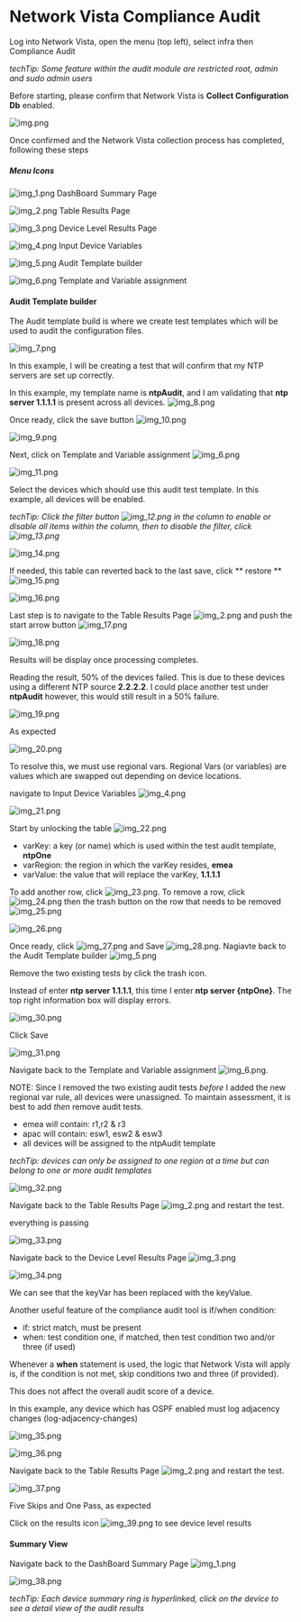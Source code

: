 # Network Vista Compliance Audit

Log into Network Vista, open the menu (top left), select infra then Compliance Audit

<i>techTip: Some feature within the audit module are restricted root, admin and sudo admin users</i>


Before starting, please confirm that Network Vista is **Collect Configuration Db** enabled. 

![img.png](imgs/img.png)

Once confirmed and the Network Vista collection process has completed, following these steps

##### Menu Icons

![img_1.png](imgs/img_1.png) DashBoard Summary Page

![img_2.png](imgs/img_2.png) Table Results Page

![img_3.png](imgs/img_3.png) Device Level Results Page

![img_4.png](imgs/img_4.png) Input Device Variables

![img_5.png](imgs/img_5.png) Audit Template builder

![img_6.png](imgs/img_6.png) Template and Variable assignment


#### Audit Template builder

The Audit template build is where we create test templates which will be used to audit the configuration files.

![img_7.png](imgs/img_7.png)

In this example, I will be creating a test that will confirm that my NTP servers are set up correctly.

In this example, my template name is **ntpAudit**, and I am validating that **ntp server 1.1.1.1** is present across all devices. 
![img_8.png](imgs/img_8.png)

Once ready, click the save button ![img_10.png](imgs/img_10.png)

![img_9.png](imgs/img_9.png)

Next, click on Template and Variable assignment ![img_6.png](imgs/img_6.png)

![img_11.png](imgs/img_11.png)

Select the devices which should use this audit test template. In this example, all devices will be enabled.

<i>techTip: Click the filter button ![img_12.png](imgs/img_12.png) in the column to enable or disable all items within the column,
then to disable the filter, click ![img_13.png](imgs/img_13.png)</i>

![img_14.png](imgs/img_14.png)

If needed, this table can reverted back to the last save, click ** restore ** ![img_15.png](imgs/img_15.png)

![img_16.png](imgs/img_16.png)

Last step is to navigate to the Table Results Page ![img_2.png](imgs/img_2.png) and push the start arrow button ![img_17.png](imgs/img_17.png)

![img_18.png](imgs/img_18.png)

Results will be display once processing completes. 

Reading the result, 50% of the devices failed. This is due to these devices using a different NTP source **2.2.2.2**.
I could place another test under **ntpAudit** however, this would still result in a 50% failure. 

![img_19.png](imgs/img_19.png)

As expected

![img_20.png](imgs/img_20.png)

To resolve this, we must use regional vars. Regional Vars (or variables) are values which are swapped out depending on device locations. 

navigate to Input Device Variables ![img_4.png](imgs/img_4.png)

![img_21.png](imgs/img_21.png)

Start by unlocking the table ![img_22.png](imgs/img_22.png)

* varKey: a key (or name) which is used within the test audit template, **ntpOne**
* varRegion: the region in which the varKey resides, **emea**
* varValue: the value that will replace the varKey, **1.1.1.1**

To add another row, click ![img_23.png](imgs/img_23.png). To remove a row, click ![img_24.png](imgs/img_24.png) then the trash button on the row that needs to be removed ![img_25.png](imgs/img_25.png)

![img_26.png](imgs/img_26.png)

Once ready, click ![img_27.png](imgs/img_27.png) and Save ![img_28.png](imgs/img_28.png). Nagiavte back to the Audit Template builder ![img_5.png](imgs/img_5.png)

Remove the two existing tests by click the trash icon.

Instead of enter **ntp server 1.1.1.1**, this time I enter **ntp server {ntpOne}**. The top right information box will display errors. 

![img_30.png](imgs/img_30.png)

Click Save

![img_31.png](imgs/img_31.png)

Navigate back to the Template and Variable assignment ![img_6.png](imgs/img_6.png). 

NOTE: Since I removed the two existing audit tests <i>before</i> I added the new regional var rule, all devices were unassigned. 
To maintain assessment, it is best to add <i>then</i> remove audit tests. 

* emea will contain: r1,r2 & r3
* apac will contain: esw1, esw2 & esw3
* all devices will be assigned to the ntpAudit template

<i>techTip: devices can only be assigned to one region at a time but can belong to one or more audit templates</i>

![img_32.png](imgs/img_32.png)

Navigate back to the Table Results Page ![img_2.png](imgs/img_2.png) and restart the test.

everything is passing

![img_33.png](imgs/img_33.png)

Navigate back to the Device Level Results Page ![img_3.png](imgs/img_3.png)

![img_34.png](imgs/img_34.png)

We can see that the keyVar has been replaced with the keyValue.

Another useful feature of the compliance audit tool is if/when condition:

* if: strict match, must be present
* when: test condition one, if matched, then test condition two and/or three (if used)

Whenever a **when** statement is used, the logic that Network Vista will apply is, if the condition is not met, skip conditions two and three (if provided).

This does not affect the overall audit score of a device.

In this example, any device which has OSPF enabled must log adjacency changes (log-adjacency-changes)

![img_35.png](imgs/img_35.png)

![img_36.png](imgs/img_36.png)

Navigate back to the Table Results Page ![img_2.png](imgs/img_2.png) and restart the test.

![img_37.png](imgs/img_37.png)

Five Skips and One Pass, as expected

Click on the results icon ![img_39.png](imgs/img_39.png) to see device level results 

#### Summary View

Navigate back to the DashBoard Summary Page ![img_1.png](imgs/img_1.png)

![img_38.png](imgs/img_38.png)

<i>techTip: Each device summary ring is hyperlinked, click on the device to see a detail view of the audit results</i>



















